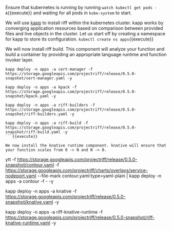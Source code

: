 Ensure that kubernetes is running by running `watch kubectl get pods -A`{{execute}} and waiting for all pods in `kube-system` to start.

We will use [kapp](https://get-kapp.io/) to install riff within the kubernetes cluster. kapp works by converging application resources based on comparison between provided files and live objects in the cluster.
Let us start off by creating a namespace for kapp to store its configuration.
`kubectl create ns apps`{{execute}}

We will now install riff build. This component will analyze your function and build a container by providing an appropriate language runtime and function invoker layer.

```
kapp deploy -n apps -a cert-manager -f https://storage.googleapis.com/projectriff/release/0.5.0-snapshot/cert-manager.yaml -y

kapp deploy -n apps -a kpack -f https://storage.googleapis.com/projectriff/release/0.5.0-snapshot/kpack.yaml -y

kapp deploy -n apps -a riff-builders -f https://storage.googleapis.com/projectriff/release/0.5.0-snapshot/riff-builders.yaml -y

kapp deploy -n apps -a riff-build -f https://storage.googleapis.com/projectriff/release/0.5.0-snapshot/riff-build.yaml -y
```{{execute}}

We now install the knative runtime component. knative will ensure that your function scales from 0 -> N and N -> 0.

```
ytt -f https://storage.googleapis.com/projectriff/release/0.5.0-snapshot/contour.yaml -f https://storage.googleapis.com/projectriff/charts/overlays/service-nodeport.yaml --file-mark contour.yaml:type=yaml-plain | kapp deploy -n apps -a contour -f - -y

kapp deploy -n apps -a knative -f https://storage.googleapis.com/projectriff/release/0.5.0-snapshot/knative.yaml -y

kapp deploy -n apps -a riff-knative-runtime -f https://storage.googleapis.com/projectriff/release/0.5.0-snapshot/riff-knative-runtime.yaml -y
```{{execute}}
